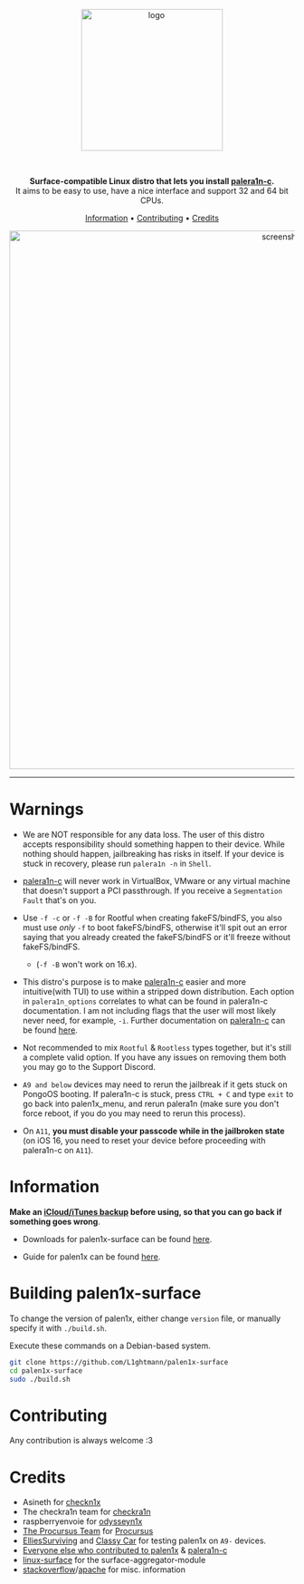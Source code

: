 <p align="center">
    <img src="https://cdn.discordapp.com/attachments/1017854329887129611/1068174531048513596/Palen1x.png" alt="logo" width="250">
</p>
<br>
<p align="center">
<strong>Surface-compatible Linux distro that lets you install <a href="https://github.com/palera1n/palera1n-c">palera1n-c</a>.</strong><br>
    It aims to be easy to use, have a nice interface and support 32 and 64 bit CPUs.
</p>
<p align="center">
    <a href="#Information">Information</a> •
    <a href="#contributing">Contributing</a> •
    <a href="#credits">Credits</a>
</p>

<p align="center">
    <img src="https://cdn.discordapp.com/attachments/1017854329887129611/1068153144305008730/IMG_0807.png" alt="screenshot" width="950">
</p>

-------
# Warnings
- We are NOT responsible for any data loss. The user of this distro accepts responsibility should something happen to their device. While nothing should happen, jailbreaking has risks in itself. If your device is stuck in recovery, please run `palera1n -n` in `Shell`.

- [palera1n-c](https://github.com/palera1n/palera1n-c) will never work in VirtualBox, VMware or any virtual machine that doesn't support a PCI passthrough. If you receive a `Segmentation Fault` that's on you.

- Use `-f -c` or `-f -B` for Rootful when creating fakeFS/bindFS, you also must use *only* `-f` to boot fakeFS/bindFS, otherwise it'll spit out an error saying that you already created the fakeFS/bindFS or it'll freeze without fakeFS/bindFS.
    - (`-f -B` won't work on 16.x).

- This distro's purpose is to make [palera1n-c](https://github.com/palera1n/palera1n-c) easier and more intuitive(with TUI) to use within a stripped down distribution. Each option in `palera1n_options` correlates to what can be found in palera1n-c documentation. I am not including flags that the user will most likely never need, for example, `-i`. Further documentation on [palera1n-c](https://github.com/palera1n/palera1n-c) can be found [here](https://cdn.nickchan.lol/palera1n/artifacts/c-rewrite/palera1n.1.html).

- Not recommended to mix `Rootful` & `Rootless` types together, but it's still a complete valid option. If you have any issues on removing them both you may go to the Support Discord.

- `A9 and below` devices may need to rerun the jailbreak if it gets stuck on PongoOS booting. If palera1n-c is stuck, press `CTRL + C` and type `exit` to go back into palen1x_menu, and rerun palera1n (make sure you don't force reboot, if you do you may need to rerun this process).

- On `A11`, **you must disable your passcode while in the jailbroken state** (on iOS 16, you need to reset your device before proceeding with palera1n-c on `A11`).

# Information
**Make an [iCloud/iTunes backup](https://support.apple.com/en-us/HT203977) before using, so that you can go back if something goes wrong**.

- Downloads for palen1x-surface can be found [here](https://github.com/L1ghtmann/palen1x-surface/releases).

- Guide for palen1x can be found [here](https://ios.cfw.guide/using-palen1x/).

# Building palen1x-surface
To change the version of palen1x, either change `version` file, or manually specify it with `./build.sh`.

Execute these commands on a Debian-based system.

```sh
git clone https://github.com/L1ghtmann/palen1x-surface
cd palen1x-surface
sudo ./build.sh
```

# Contributing
Any contribution is always welcome :3

# Credits
- Asineth for [checkn1x](https://github.com/asineth0/checkn1x)
- The checkra1n team for [checkra1n](https://checkra.in)
- raspberryenvoie for [odysseyn1x](https://github.com/raspberryenvoie/odysseyn1x)
- [The Procursus Team](https://github.com/ProcursusTeam/) for [Procursus](https://github.com/ProcursusTeam/Procursus)
- [ElliesSurviving](https://github.com/ElliesSurviving) and [Classy Car](https://www.reddit.com/user/Hunter_Ware) for testing palen1x on `A9-` devices.
- [Everyone else who contributed to palen1x](https://github.com/palera1n/palen1x/graphs/contributors) & [palera1n-c](https://github.com/palera1n/palera1n-c/graphs/contributors)
- [linux-surface](https://github.com/linux-surface/surface-aggregator-module) for the surface-aggregator-module
- [stacko](https://stackoverflow.com/a/72541334)[verflow](https://stackoverflow.com/a/13301399)/[apache](https://mynewt.apache.org/latest/newt/install/newt_linux.html) for misc. information
